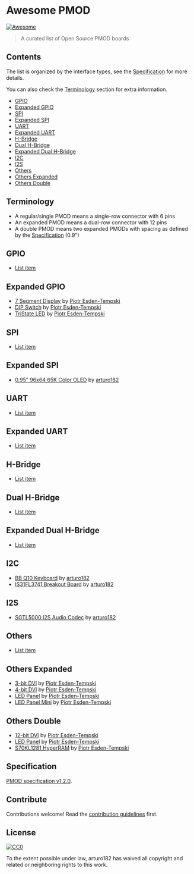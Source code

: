 # Awesome PMOD

[![Awesome](https://awesome.re/badge.svg)](https://awesome.re)

> A curated list of Open Source PMOD boards


## Contents

The list is organized by the interface types, see the [Specification](#specification) for more details.

You can also check the [Terminology](#terminology) section for extra information.

- [GPIO](#gpio)
- [Expanded GPIO](#expanded-gpio)
- [SPI](#spi)
- [Expanded SPI](#expanded-spi)
- [UART](#uart)
- [Expanded UART](#expanded-uart)
- [H-Bridge](#h-bridge)
- [Dual H-Bridge](#dual-h-bridge)
- [Expanded Dual H-Bridge](#expanded-dual-h-bridge)
- [I2C](#i2c)
- [I2S](#i2s)
- [Others](#others)
- [Others Expanded](#others-expanded)
- [Others Double](#others-double)


## Terminology

- A regular/single PMOD means a single-row connector with 6 pins
- An expanded PMOD means a dual-row connector with 12 pins
- A double PMOD means two expanded PMODs with spacing as defined by the [Specification](#specification) (0.9")

## GPIO

- [List item](http://example.com)


## Expanded GPIO

- [7 Segment Display](https://github.com/icebreaker-fpga/icebreaker-pmod/tree/master/7segment) by [Piotr Esden-Tempski](https://github.com/esden)
- [DIP Switch](https://github.com/icebreaker-fpga/icebreaker-pmod/tree/master/dip-switch) by [Piotr Esden-Tempski](https://github.com/esden)
- [TriState LED](https://github.com/icebreaker-fpga/icebreaker-pmod/tree/master/tristate-led) by [Piotr Esden-Tempski](https://github.com/esden)

## SPI

- [List item](http://example.com)


## Expanded SPI

- [0.95" 96x64 65K Color OLED](https://hackaday.io/project/165512-095-96x64-65k-color-oled-pmod) by [arturo182](https://twitter.com/arturo182)


## UART

- [List item](http://example.com)


## Expanded UART

- [List item](http://example.com)


## H-Bridge

- [List item](http://example.com)


## Dual H-Bridge

- [List item](http://example.com)


## Expanded Dual H-Bridge

- [List item](http://example.com)


## I2C

- [BB Q10 Keyboard](https://hackaday.io/project/165511-bb-q10-keyboard-pmod) by [arturo182](https://twitter.com/arturo182)
- [IS31FL3741 Breakout Board](https://hackaday.io/project/165850-is31fl3741-breakout-board-pmod) by [arturo182](https://twitter.com/arturo182)


## I2S

- [SGTL5000 I2S Audio Codec](https://hackaday.io/project/165528-sgtl5000-i2s-audio-codec-pmod) by [arturo182](https://twitter.com/arturo182)


## Others

- [List item](http://example.com)


## Others Expanded

- [3-bit DVI](https://github.com/icebreaker-fpga/icebreaker-pmod/tree/master/dvi-3bit) by [Piotr Esden-Tempski](https://github.com/esden)
- [4-bit DVI](https://github.com/icebreaker-fpga/icebreaker-pmod/tree/master/dvi-4bit) by [Piotr Esden-Tempski](https://github.com/esden)
- [LED Panel](https://github.com/icebreaker-fpga/icebreaker-pmod/tree/master/led-panel-single) by [Piotr Esden-Tempski](https://github.com/esden)
- [LED Panel Mini](https://github.com/icebreaker-fpga/icebreaker-pmod/tree/master/led-panel-single-mini) by [Piotr Esden-Tempski](https://github.com/esden)

## Others Double

- [12-bit DVI](https://github.com/icebreaker-fpga/icebreaker-pmod/tree/master/dvi-12bit) by [Piotr Esden-Tempski](https://github.com/esden)
- [LED Panel](https://github.com/icebreaker-fpga/icebreaker-pmod/tree/master/led-panel) by [Piotr Esden-Tempski](https://github.com/esden)
- [S70KL1281 HyperRAM](https://github.com/icebreaker-fpga/icebreaker-pmod/tree/master/hyperram) by [Piotr Esden-Tempski](https://github.com/esden)


## Specification

[PMOD specification v1.2.0](https://reference.digilentinc.com/_media/reference/pmod/pmod-interface-specification-1_2_0.pdf).


## Contribute

Contributions welcome! Read the [contribution guidelines](contributing.md) first.


## License

[![CC0](https://mirrors.creativecommons.org/presskit/buttons/88x31/svg/cc-zero.svg)](https://creativecommons.org/publicdomain/zero/1.0)

To the extent possible under law, arturo182 has waived all copyright and
related or neighboring rights to this work.

